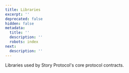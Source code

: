 ```yaml
---
title: Libraries
excerpt: ''
deprecated: false
hidden: false
metadata:
  title: ''
  description: ''
  robots: index
next:
  description: ''
---
```

Libraries used by Story Protocol's core protocol contracts.
